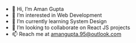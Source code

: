 - 👋 Hi, I’m Aman Gupta
- 👀 I’m interested in Web Development
- 🌱 I’m currently learning System Design
- 💞️ I’m looking to collaborate on React JS projects
- 📫 Reach me at amangupta.95@outlook.com

<!---
YeahItsAman/YeahItsAman is a ✨ special ✨ repository because its `README.md` (this file) appears on your GitHub profile.
You can click the Preview link to take a look at your changes.
--->
